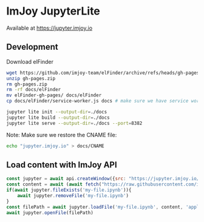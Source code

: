 # ImJoy JupyterLite

Available at https://jupyter.imjoy.io


## Development
Download elFinder
```bash
wget https://github.com/imjoy-team/elFinder/archive/refs/heads/gh-pages.zip
unzip gh-pages.zip 
rm gh-pages.zip 
rm -rf docs/elFinder
mv elFinder-gh-pages/ docs/elFinder
cp docs/elFinder/service-worker.js docs # make sure we have service worker for all domains
```

```bash
jupyter lite init --output-dir=./docs
jupyter lite build --output-dir=./docs
jupyter lite serve --output-dir=./docs --port=8382
```

Note: Make sure we restore the CNAME file:
```bash
echo "jupyter.imjoy.io" > docs/CNAME
```

## Load content with ImJoy API
```javascript
const jupyter = await api.createWindow({src: "https://jupyter.imjoy.io/lab/index.html", window_id: "jupyter-container"})
const content = await (await fetch("https://raw.githubusercontent.com/imjoy-team/imjoy-tutorials/master/2-bioengine/1-bioengine-engine-tutorial.ipynb")).text()
if(await jupyter.fileExists('my-file.ipynb')){
    await jupyter.removeFile('my-file.ipynb')
}
const filePath = await jupyter.loadFile('my-file.ipynb', content, 'application/json')
await jupyter.openFile(filePath)
```
